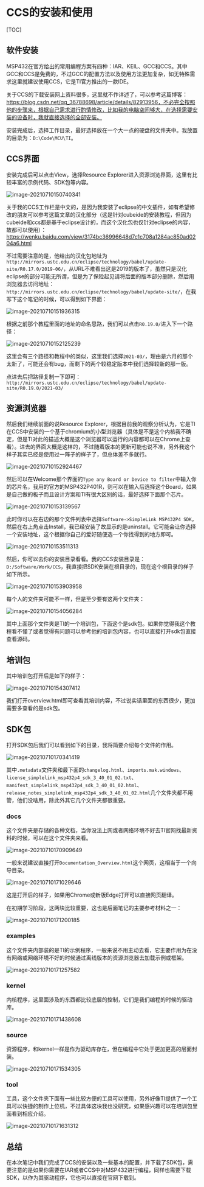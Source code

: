 # CCS的安装和使用

[TOC]

## 软件安装

MSP432在官方给出的常用编程方案有四种：IAR、KEIL、GCC和CCS。其中GCC和CCS是免费的，不过GCC的配置方法以及使用方法更加复杂，如无特殊需求这里就建议使用CCS，它是TI官方推出的一款IDE。

关于CCS的下载安装网上资料很多，这里就不作详述了，可以参考这篇博客：https://blog.csdn.net/qq_36788698/article/details/82913956，不必完全按照他的步骤来，根据自己需求进行酌情修改，比如我的电脑空间够大，在选择需要安装的设备时，我就直接选择的全部安装。

安装完成后，选择工作目录，最好选择放在一个大一点的硬盘的文件夹中。我放置的目录为：`D:\Code\MCU\TI`。

## CCS界面

安装完成后可以点击View，选择Resource Explorer进入资源浏览界面，这里有比较丰富的示例代码、SDK包等内容。

![image-20210710150740341](../pic/START/image-20210710150740341.png)

关于我的CCS工作栏是中文的，是因为我安装了eclipse的中文插件，如有希望修改的朋友可以参考这篇文章的汉化部分（这是针对cubeide的安装教程，但因为cubeide和ccs都是基于eclipse设计的，而这个汉化包也仅针对eclipse的内容，故都可以使用）：https://wenku.baidu.com/view/3174bc36996648d7c1c708a1284ac850ad0204a6.html

不过需要注意的是，他给出的汉化包地址为`http://mirrors.ustc.edu.cn/eclipse/technology/babel/update-site/R0.17.0/2019-06/`，从URL不难看出这是2019的版本了，虽然只是汉化eclipse的部分可能无所谓，但是为了保险起见请将后面的版本部分删除，然后用浏览器去访问地址：`http://mirrors.ustc.edu.cn/eclipse/technology/babel/update-site/`，在我写下这个笔记的时候，可以得到如下界面：

![image-20210710151936315](../pic/START/image-20210710151936315.png)

根据之前那个教程里面的地址的命名思路，我们可以点击`R0.19.0/`进入下一个路径：

![image-20210710152125239](../pic/START/image-20210710152125239.png)

这里会有三个路径和教程中的类似，这里我们选择`2021-03/`，理由是六月的那个太新了，可能还会有bug，而剩下的两个较稳定版本中我们选择较新的那一版。

点进去后把路径复制一下即可：`http://mirrors.ustc.edu.cn/eclipse/technology/babel/update-site/R0.19.0/2021-03/`

## 资源浏览器

然后我们继续前面的说Resource Explorer，根据目前我的观察分析认为，它是TI在CCS中安装的一个基于chromium的小型浏览器（具体是不是这个内核我不确定，但是TI对此的描述大概是这个浏览器可以运行的内容都可以在Chrome上查看）。进去的界面大概是这样的，不过随着版本的更新可能也说不准，另外我这个样子其实已经是使用过一阵子的样子了，但总体差不多就行。

![image-20210710152924467](../pic/START/image-20210710152924467.png)

然后可以在Welcome那个界面的`Type any Board or Device to filter`中输入你的芯片名，我用的官方的MSP432P401R，则可以在输入后选择这个Board，如果是自己做的板子而且设计方案和TI有很大区别的话，最好选择下面那个芯片。

![image-20210710153139567](../pic/START/image-20210710153139567.png)

此时你可以在右边的那个文件列表中选择`Software->SimpleLink MSP432P4 SDK`，然后在右上角点击Install，我已经安装了故显示的是uninstall。它可能会让你选择一个安装地址，这个根据你自己的爱好随便选一个你找得到的地方即可。

![image-20210710153511313](../pic/START/image-20210710153511313.png)

然后，你可以去你的安装目录看看。我的CCS安装目录是：`D:/Software/Work/CCS`，我直接把SDK安装在根目录的，现在这个根目录的样子如下所示。

![image-20210710153903958](../pic/START/image-20210710153903958.png)

每个人的文件夹可能不一样，但是至少要有这两个文件夹：

![image-20210710154056284](../pic/START/image-20210710154056284.png)

其中上面那个文件夹是TI的一个培训包，下面这个是sdk包。如果你觉得我这个教程看不懂了或者觉得有问题可以参考他的培训包内容，也可以直接打开sdk包直接查看源码。

## 培训包

其中培训包打开后是如下的样子：

![image-20210710154307412](../pic/START/image-20210710154307412.png)

我们打开overview.html即可查看其培训内容，不过说实话里面的东西很少，更加需要多查看的是sdk包。

## SDK包

打开SDK包后我们可以看到如下的目录，我将简要介绍每个文件的作用。

![image-20210710170341419](../pic/START/image-20210710170341419.png)

其中`.metadata`文件夹和最下面的`changelog.html`、`imports.mak.windows`、`license_simplelink_msp432p4_sdk_3_40_01_02.txt`、`manifest_simplelink_msp432p4_sdk_3_40_01_02.html`、`release_notes_simplelink_msp432p4_sdk_3_40_01_02.html`几个文件夹都不用管，他们没啥用，除此外其它几个文件夹都很重要。

### docs

这个文件夹是存储的各种文档，当你没法上网或者网络环境不好去TI官网找最新资料的时候，可以在这个文件夹来看。

![image-20210710170909649](../pic/START/image-20210710170909649.png)

一般来说建议直接打开`Documentation_Overview.html`这个网页，这相当于一个向导目录。

![image-20210710171029646](../pic/START/image-20210710171029646.png)

这是打开后的样子，如果用Chrome或新版Edge打开可以直接网页翻译。

在初期学习阶段，这两块比较重要，这也是后面笔记的主要参考材料之一：

![image-20210710171200185](../pic/START/image-20210710171200185.png)

### examples

这个文件夹内部装的是TI的示例程序，一般来说不用主动去看，它主要作用为在没有网络或网络环境不好的时候通过离线版本的资源浏览器去加载示例或框架。

![image-20210710171257582](../pic/START/image-20210710171257582.png)

### kernel

内核程序，这里面涉及的东西都比较底层的控制，它们是我们编程的时候的驱动库。

![image-20210710171438608](../pic/START/image-20210710171438608.png)

### source

资源程序，和kernel一样是作为驱动库存在，但在编程中它处于更加更高的层面封装。

![image-20210710171534305](../pic/START/image-20210710171534305.png)

### tool

工具，这个文件夹下面有一些比较方便的工具可以使用，另外好像TI提供了一个工具可以快捷的制作上位机，不过具体这块我也没研究，如果感兴趣可以在培训包里面看到相应介绍。

![image-20210710171631312](../pic/START/image-20210710171631312.png)

## 总结

在本次笔记中我们完成了CCS的安装以及一些基本的配置，并下载了SDK包，需要注意的是如果你需要在IAR或者CCS中对MSP432进行编程，同样也需要下载SDK，以作为其驱动程序，它也可以直接在官网下载到。